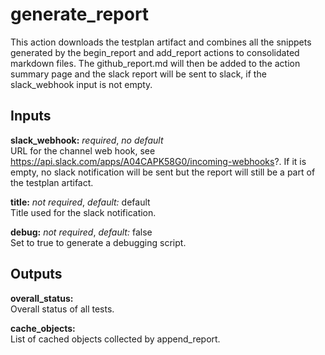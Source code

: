 # generate_report

This action downloads the testplan artifact and combines all the snippets
generated by the begin_report and add_report actions to consolidated
markdown files. 
The github_report.md will then be added to the action summary page and the
slack report will be sent to slack, if the slack_webhook input is not empty.

## Inputs

**slack_webhook:** *required*, *no default*  
URL for the channel web hook, see https://api.slack.com/apps/A04CAPK58G0/incoming-webhooks?. If it is empty, no slack notification will be sent but the report will still be a part of the testplan artifact.

**title:** *not required*, *default:* default  
Title used for the slack notification.

**debug:** *not required*, *default:* false  
Set to true to generate a debugging script.

## Outputs

**overall_status:**  
Overall status of all tests.

**cache_objects:**  
List of cached objects collected by append_report.
